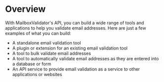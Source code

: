 # Overview

With MailboxValidator's API, you can build a wide range of tools and
applications to help you validate email addresses. Here are just a few examples
of what you can build:

- A standalone email validation tool
- A plugin or extension for an existing email validation tool
- A tool to bulk validate email addresses
- A tool to automatically validate email addresses as they are entered into a
  database or form
- An API service to provide email validation as a service to other applications
  or websites
